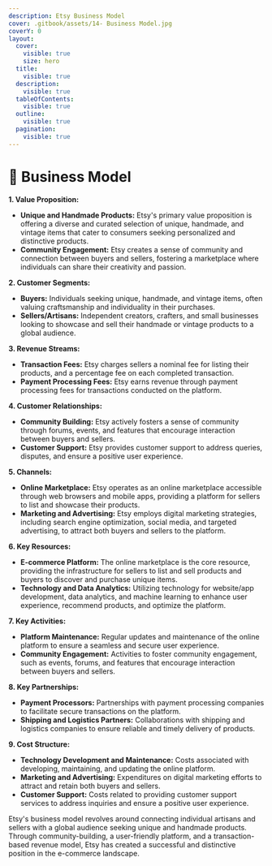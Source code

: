 ```yaml
---
description: Etsy Business Model
cover: .gitbook/assets/14- Business Model.jpg
coverY: 0
layout:
  cover:
    visible: true
    size: hero
  title:
    visible: true
  description:
    visible: true
  tableOfContents:
    visible: true
  outline:
    visible: true
  pagination:
    visible: true
---
```


# 📙 Business Model

**1. Value Proposition:**

* **Unique and Handmade Products:** Etsy's primary value proposition is offering a diverse and curated selection of unique, handmade, and vintage items that cater to consumers seeking personalized and distinctive products.
* **Community Engagement:** Etsy creates a sense of community and connection between buyers and sellers, fostering a marketplace where individuals can share their creativity and passion.

**2. Customer Segments:**

* **Buyers:** Individuals seeking unique, handmade, and vintage items, often valuing craftsmanship and individuality in their purchases.
* **Sellers/Artisans:** Independent creators, crafters, and small businesses looking to showcase and sell their handmade or vintage products to a global audience.

**3. Revenue Streams:**

* **Transaction Fees:** Etsy charges sellers a nominal fee for listing their products, and a percentage fee on each completed transaction.
* **Payment Processing Fees:** Etsy earns revenue through payment processing fees for transactions conducted on the platform.

**4. Customer Relationships:**

* **Community Building:** Etsy actively fosters a sense of community through forums, events, and features that encourage interaction between buyers and sellers.
* **Customer Support:** Etsy provides customer support to address queries, disputes, and ensure a positive user experience.

**5. Channels:**

* **Online Marketplace:** Etsy operates as an online marketplace accessible through web browsers and mobile apps, providing a platform for sellers to list and showcase their products.
* **Marketing and Advertising:** Etsy employs digital marketing strategies, including search engine optimization, social media, and targeted advertising, to attract both buyers and sellers to the platform.

**6. Key Resources:**

* **E-commerce Platform:** The online marketplace is the core resource, providing the infrastructure for sellers to list and sell products and buyers to discover and purchase unique items.
* **Technology and Data Analytics:** Utilizing technology for website/app development, data analytics, and machine learning to enhance user experience, recommend products, and optimize the platform.

**7. Key Activities:**

* **Platform Maintenance:** Regular updates and maintenance of the online platform to ensure a seamless and secure user experience.
* **Community Engagement:** Activities to foster community engagement, such as events, forums, and features that encourage interaction between buyers and sellers.

**8. Key Partnerships:**

* **Payment Processors:** Partnerships with payment processing companies to facilitate secure transactions on the platform.
* **Shipping and Logistics Partners:** Collaborations with shipping and logistics companies to ensure reliable and timely delivery of products.

**9. Cost Structure:**

* **Technology Development and Maintenance:** Costs associated with developing, maintaining, and updating the online platform.
* **Marketing and Advertising:** Expenditures on digital marketing efforts to attract and retain both buyers and sellers.
* **Customer Support:** Costs related to providing customer support services to address inquiries and ensure a positive user experience.

Etsy's business model revolves around connecting individual artisans and sellers with a global audience seeking unique and handmade products. Through community-building, a user-friendly platform, and a transaction-based revenue model, Etsy has created a successful and distinctive position in the e-commerce landscape.

